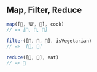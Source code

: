 ## Map, Filter, Reduce

```javascript
map([🌽, 🐮, 🐔], cook)
// => [🍿, 🍔, 🍳]

filter([🍿, 🍔, 🍳], isVegetarian)
// =>  [🍿, 🍳]

reduce([🍿, 🍳], eat)
// => 💩
```